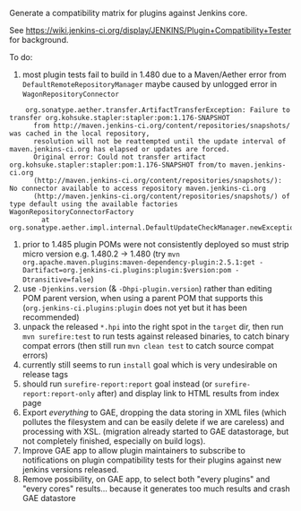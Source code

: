 Generate a compatibility matrix for plugins against Jenkins core.

See https://wiki.jenkins-ci.org/display/JENKINS/Plugin+Compatibility+Tester for background.

To do:

1. most plugin tests fail to build in 1.480 due to a Maven/Aether error from `DefaultRemoteRepositoryManager` maybe caused by unlogged error in `WagonRepositoryConnector`
```
    org.sonatype.aether.transfer.ArtifactTransferException: Failure to transfer org.kohsuke.stapler:stapler:pom:1.176-SNAPSHOT
      from http://maven.jenkins-ci.org/content/repositories/snapshots/ was cached in the local repository,
      resolution will not be reattempted until the update interval of maven.jenkins-ci.org has elapsed or updates are forced.
      Original error: Could not transfer artifact org.kohsuke.stapler:stapler:pom:1.176-SNAPSHOT from/to maven.jenkins-ci.org
      (http://maven.jenkins-ci.org/content/repositories/snapshots/): No connector available to access repository maven.jenkins-ci.org
      (http://maven.jenkins-ci.org/content/repositories/snapshots/) of type default using the available factories WagonRepositoryConnectorFactory
        at org.sonatype.aether.impl.internal.DefaultUpdateCheckManager.newException(DefaultUpdateCheckManager.java:237)
```
1. prior to 1.485 plugin POMs were not consistently deployed so must strip micro version e.g. 1.480.2 -> 1.480 (try `mvn org.apache.maven.plugins:maven-dependency-plugin:2.5.1:get -Dartifact=org.jenkins-ci.plugins:plugin:$version:pom -Dtransitive=false`)
1. use `-Djenkins.version` (& `-Dhpi-plugin.version`) rather than editing POM parent version, when using a parent POM that supports this (`org.jenkins-ci.plugins:plugin` does not yet but it has been recommended)
1. unpack the released `*.hpi` into the right spot in the `target` dir, then run `mvn surefire:test` to run tests against released binaries, to catch binary compat errors (then still run `mvn clean test` to catch source compat errors)
1. currently still seems to run `install` goal which is very undesirable on release tags
1. should run `surefire-report:report` goal instead (or `surefire-report:report-only` after) and display link to HTML results from index page
1. Export *everything* to GAE, dropping the data storing in XML files (which pollutes the filesystem and can be easily delete if we are careless) and processing with XSL. (migration already started to GAE datastorage, but not completely finished, especially on build logs).
1. Improve GAE app to allow plugin maintainers to subscribe to notifications on plugin compatibility tests for their plugins against new jenkins versions released.
1. Remove possibility, on GAE app, to select both "every plugins" and "every cores" results... because it generates too much results and crash GAE datastore
